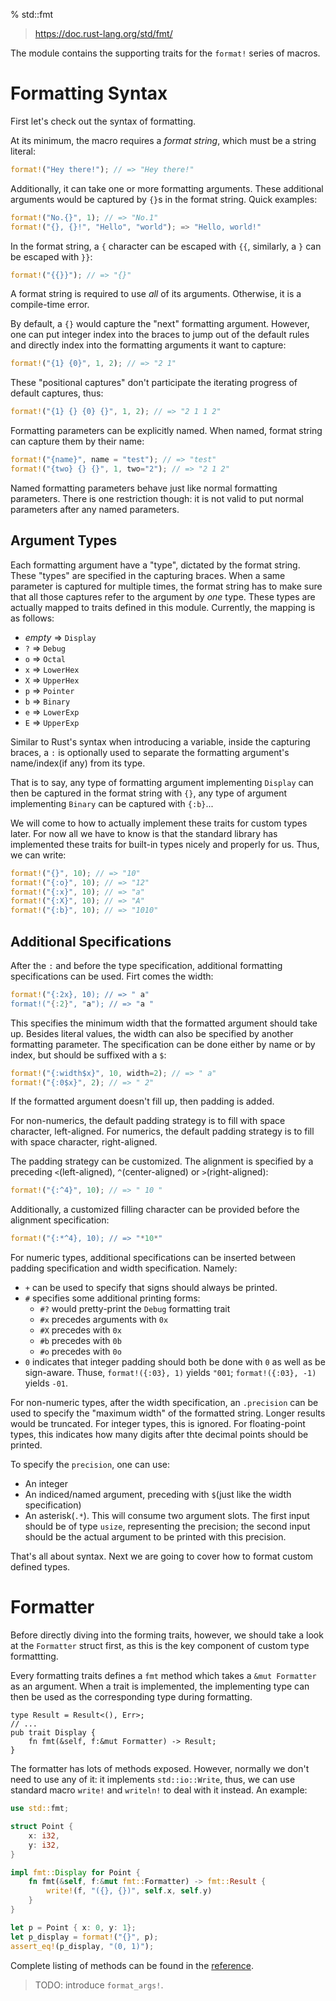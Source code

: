 % std::fmt

> https://doc.rust-lang.org/std/fmt/

The module contains the supporting traits for the `format!` series of macros.

# Formatting Syntax

First let's check out the syntax of formatting.

At its minimum, the macro requires a *format string*, which must be a string literal:

```rust
format!("Hey there!"); // => "Hey there!"
```

Additionally, it can take one or more formatting arguments. These additional arguments would be captured by `{}`s in the format string. Quick examples:

```rust
format!("No.{}", 1); // => "No.1"
format!("{}, {}!", "Hello", "world"); => "Hello, world!"
```

In the format string, a `{` character can be escaped with `{{`, similarly, a `}` can be escaped with `}}`:

```rust
format!("{{}}"); // => "{}"
```

A format string is required to use *all* of its arguments. Otherwise, it is a compile-time error.

By default, a `{}` would capture the "next" formatting argument. However, one can put integer index into the braces to jump out of the default rules and directly index into the formatting arguments it want to capture:

```rust
format!("{1} {0}", 1, 2); // => "2 1"
```

These "positional captures" don't participate the iterating progress of default captures, thus:

```rust
format!("{1} {} {0} {}", 1, 2); // => "2 1 1 2"
```

Formatting parameters can be explicitly named. When named, format string can capture them by their name:

```rust
format!("{name}", name = "test"); // => "test"
format!("{two} {} {}", 1, two="2"); // => "2 1 2"
```

Named formatting parameters behave just like normal formatting parameters. There is one restriction though: it is not valid to put normal parameters after any named parameters.

## Argument Types

Each formatting argument have a "type", dictated by the format string. These "types" are specified in the capturing braces. When a same parameter is captured for multiple times, the format string has to make sure that all those captures refer to the argument by *one* type. These types are actually mapped to traits defined in this module. Currently, the mapping is as follows:

- *empty* => `Display`
- `?` => `Debug`
- `o` => `Octal`
- `x` => `LowerHex`
- `X` => `UpperHex`
- `p` => `Pointer`
- `b` => `Binary`
- `e` => `LowerExp`
- `E` => `UpperExp`

Similar to Rust's syntax when introducing a variable, inside the capturing braces, a `:` is optionally used to separate the formatting argument's name/index(if any) from its type.

That is to say, any type of formatting argument implementing `Display` can then be captured in the format string with `{}`,  any type of argument implementing `Binary` can be captured with `{:b}`...

We will come to how to actually implement these traits for custom types later. For now all we have to know is that the standard library has implemented these traits for built-in types nicely and properly for us. Thus, we can write:

```rust
format!("{}", 10); // => "10"
format!("{:o}", 10); // => "12"
format!("{:x}", 10); // => "a"
format!("{:X}", 10); // => "A"
format!("{:b}", 10); // => "1010"
```

## Additional Specifications

After the `:` and before the type specification, additional formatting specifications can be used. Firt comes the width:

```rust
format!("{:2x}, 10); // => " a"
format!("{:2}", "a"); // => "a "
```

This specifies the minimum width that the formatted argument should take up. Besides literal values, the width can also be specified by another formatting parameter. The specification can be done either by name or by index, but should be suffixed with a `$`:

```rust
format!("{:width$x}", 10, width=2); // => " a"
format!("{:0$x}", 2); // => " 2"
```

If the formatted argument doesn't fill up, then padding is added.

For non-numerics, the default padding strategy is to fill with space character, left-aligned. For numerics, the default padding strategy is to fill with space character, right-aligned.

The padding strategy can be customized. The alignment is specified by a preceding `<`(left-aligned), `^`(center-aligned) or `>`(right-aligned):

```rust
format!("{:^4}", 10); // => " 10 "
```

Additionally, a customized filling character can be provided before the alignment specification:

```rust
format!("{:*^4}, 10); // => "*10*"
```

For numeric types, additional specifications can be inserted between padding specification and width specification. Namely:

- `+` can be used to specify that signs should always be printed.
- `#` specifies some additional printing forms:
    - `#?` would pretty-print the `Debug` formatting trait
    - `#x` precedes arguments with `0x`
    - `#X` precedes with `0x`
    - `#b` precedes with `0b`
    - `#o` precedes with `0o`
- `0` indicates that integer padding should both be done with `0` as well as be sign-aware. Thuse, `format!({:03}, 1)` yields `"001`; `format!({:03}, -1)` yields `-01`.


For non-numeric types, after the width specification, an `.precision` can be used to specify the "maximum width" of the formatted string. Longer results would be truncated. For integer types, this is ignored. For floating-point types, this indicates how many digits after thte decimal points should be printed.

To specify the `precision`, one can use:
- An integer
- An indiced/named argument, preceding with `$`(just like the width specification)
- An asterisk(`.*`). This will consume two argument slots. The first input should be of type `usize`, representing the precision; the second input should be the actual argument to be printed with this precision.

That's all about syntax. Next we are going to cover how to format custom defined types.

# Formatter

Before directly diving into the forming traits, however, we should take a look at the `Formatter` struct first, as this is the key component of custom type formattting.

Every formatting traits defines a `fmt` method which takes a `&mut Formatter` as an argument. When a trait is implemented, the implementing type can then be used as the corresponding type during formatting.

```ignored
type Result = Result<(), Err>;
// ...
pub trait Display {
    fn fmt(&self, f:&mut Formatter) -> Result;
}
```

The formatter has lots of methods exposed. However, normally we don't need to use any of it: it implements `std::io::Write`, thus, we can use standard macro `write!` and `writeln!` to deal with it instead. An example:

```rust
use std::fmt;

struct Point {
    x: i32,
    y: i32,
}

impl fmt::Display for Point {
    fn fmt(&self, f:&mut fmt::Formatter) -> fmt::Result {
        write!(f, "({}, {})", self.x, self.y)
    }
}

let p = Point { x: 0, y: 1};
let p_display = format!("{}", p);
assert_eq!(p_display, "(0, 1)");
```

Complete listing of methods can be found in the [reference](https://doc.rust-lang.org/std/fmt/struct.Formatter.html).

> TODO: introduce `format_args!`.